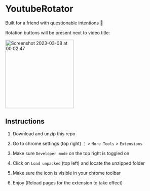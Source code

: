 # YoutubeRotator

Built for a friend with questionable intentions 👀

Rotation buttons will be present next to video title:

<img width="216" alt="Screenshot 2023-03-08 at 00 02 47" src="https://user-images.githubusercontent.com/37272242/223655728-2f46d22b-fe8d-4575-9d0e-e30dac874a37.png">
 
## Instructions
1. Download and unzip this repo

2. Go to chrome settings (top right) `⋮`  > `More Tools` > `Extensions`

3. Make sure `Developer mode` on the top right is toggled on

4. Click on `Load unpacked` (top left) and locate the unzipped folder

5. Make sure the icon is visible in your chrome toolbar

6. Enjoy (Reload pages for the extension to take effect)
